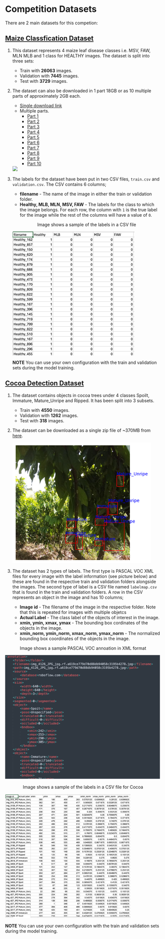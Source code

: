 # Competition Datasets
There are 2 main datasets for this competion:  
## [Maize Classfication Dataset](https://storage.googleapis.com/air-lab-hackathon/Maize/classification/Classification_maize.zip)
  1. This dataset represents 4 maize leaf disease classes
     i.e. MSV, FAW, MLN MLB and 1 class for HEALTHY images. The dataset is split into three sets:
     - Train with **26063** images.
     - Validation with **7445** images.
     - Test with **3729** images.

  3. The dataset can also be downloaded in 1 part 18GB or as 10 multiple parts of approximately 2GB each.
     
     - [Single download link](https://storage.googleapis.com/air-lab-hackathon/Maize/classification/Classification_maize.zip)
     - Multiple parts.
       - [Part 1](https://storage.googleapis.com/air-lab-hackathon/Maize/classification_parts/Classification_maize.part01.rar)
       - [Part 2](https://storage.googleapis.com/air-lab-hackathon/Maize/classification_parts/Classification_maize.part02.rar)
       - [Part 3](https://storage.googleapis.com/air-lab-hackathon/Maize/classification_parts/Classification_maize.part03.rar)
       - [Part 4](https://storage.googleapis.com/air-lab-hackathon/Maize/classification_parts/Classification_maize.part04.rar)
       - [Part 5](https://storage.googleapis.com/air-lab-hackathon/Maize/classification_parts/Classification_maize.part05.rar)
       - [Part 6](https://storage.googleapis.com/air-lab-hackathon/Maize/classification_parts/Classification_maize.part06.rar)
       - [Part 7](https://storage.googleapis.com/air-lab-hackathon/Maize/classification_parts/Classification_maize.part07.rar)
       - [Part 8](https://storage.googleapis.com/air-lab-hackathon/Maize/classification_parts/Classification_maize.part08.rar)
       - [Part 9](https://storage.googleapis.com/air-lab-hackathon/Maize/classification_parts/Classification_maize.part09.rar)
       - [Part 10](https://storage.googleapis.com/air-lab-hackathon/Maize/classification_parts/Classification_maize.part10.rar)
      
     <img src="https://github.com/AI-Lab-Makerere/CV4Agriculture_Hackathon24/blob/main/resources/images/maize.png">

  4. The labels for the dataset have been put in two CSV files, `train.csv` and `validation.csv`.
     The CSV contains 6 columns;
     
     - **filename** - The name of the image in either the train or validation folder.
     - **Healthy, MLB, MLN, MSV, FAW** - The labels for the class to which the image belongs. For each row, the column with `1` is the true label for the image while the rest of the columns will have a value of `0`.

     <p style="text-align: center;">Image shows a sample of the labels in a CSV file</p>
     <img height="400" align="center"  src="https://github.com/AI-Lab-Makerere/CV4Agriculture_Hackathon24/blob/main/resources/images/maize_csv_label.png"/>

     **NOTE**
     You can use your own configuration with the train and validation sets during the model training.

     

## [Cocoa Detection Dataset](https://storage.googleapis.com/air-lab-hackathon/Cocoa/cocoa_new.zip)
  1. The dataset contains objects in cocoa trees under 4 classes Spoilt, Immature, Mature_Unripe and Ripped. It has been split into 3 subsets.
     
     - Train with **4550** images.
     - Validation with **1262** images.
     - Test with **318** images.
    
  2. The dataset can be downloaded as a single zip file of ~370MB from [here](https://storage.googleapis.com/air-lab-hackathon/Cocoa/cocoa_new.zip).

     <img src="https://github.com/AI-Lab-Makerere/CV4Agriculture_Hackathon24/blob/main/resources/images/cocoa_annotated.png" />

  3. The dataset has 2 types of labels.
     The first type is PASCAL VOC XML files for every image with the label information (see picture below) and these are found in the respective train and validation folders alongside the images.
     The second type of label is a CSV file named `labelmap.csv` that is found in the train and validation folders. A row in the CSV represents an object in the image and has 10 columns;

     - **Image id** - The filename of the image in the respective folder. Note that this is repeated for images with multiple objetcs
     - **Actual Label** - The class label of the objects of interest in the image.
     - **xmin, ymin, xmax, ymax** - The bounding box cordinates of the objects in the image.
     - **xmin_norm, ymin_norm, xmax_norm, ymax_norm** - The normalized bounding box coordinates of the objects in the image.
    
  <p style="text-align: center;">Image shows a sample PASCAL VOC annoation in XML format</p>  
  <img height="400" src="https://github.com/AI-Lab-Makerere/CV4Agriculture_Hackathon24/blob/main/resources/images/cocoa_xml_label.png"/>

  <p style="text-align: center;">Image shows a sample of the labels in a CSV file for Cocoa</p>  
  <img height="400" src="https://github.com/AI-Lab-Makerere/CV4Agriculture_Hackathon24/blob/main/resources/images/cocoa_csv_label.png"/>

  **NOTE**
  You can use your own configuration with the train and validation sets during the model training.
  
